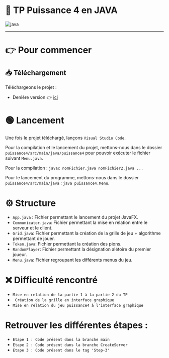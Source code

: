 # 📑 TP Puissance 4 en JAVA

<img alt="java" src="https://img.shields.io/badge/java-%231572B6.svg?&style=for-the-badge&logo=java&logoColor=white"/>


---

# 👉 Pour commencer

## 📥 Téléchargement 

Téléchargeons le projet : 

- Denière version 👉 [ici](https://github.com/ByMSRT/Puissance4_Java/archive/refs/heads/main.zip)

# 🟢 Lancement 

Une fois le projet téléchargé, lançons ``Visual Studio Code``.

Pour la compilation et le lancement du projet, mettons-nous dans le dossier ``puissance4/src/main/java/puissance4`` pour pouvoir exécuter le fichier suivant ``Menu.java``.

Pour la compilation : ``javac nomFichier.java nomFichier2.java ...``

Pour le lancement du programme, mettons-nous dans le dossier ``puissance4/src/main/java`` : ``java puissance4.Menu``.


# ⚙️ Structure

- ``App.java`` : Fichier permettant le lancement du projet JavaFX.
- ``Communicator.java``: Fichier permettant la mise en relation entre le serveur et le client. 
- ``Grid.java``: Fichier permettant la création de la grille de jeu + algorithme permettant de jouer.
- ``Token.java``: Fichier permettant la création des pions.
- ``RandomPlayer``: Fichier permettant la désignation alétoire du premier joueur.
- ``Menu.java``: Fichier regroupant les différents menus du jeu.

# ❌ Difficulté rencontré
- ``Mise en relation de la partie 1 à la partie 2 du TP `` 
- `` Création de la grille en interface graphique``
- ``Mise en relation du jeu puissance4 à l'interface graphique``

# Retrouver les différentes étapes :

- ``Etape 1 : Code présent dans la branche main``
- ``Etape 2 : Code présent dans la branche CreateServer``
- ``Etape 3 : Code présent dans le tag 'Step-3'``
